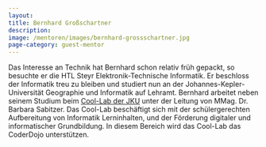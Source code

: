 ```yaml
---
layout:
title: Bernhard Großschartner
description: 
image: /mentoren/images/bernhard-grossschartner.jpg
page-category: guest-mentor
---
```


Das Interesse an Technik hat Bernhard schon relativ früh gepackt, so besuchte er die HTL Steyr Elektronik-Technische Informatik. Er beschloss der Informatik treu zu bleiben und studiert nun an der Johannes-Kepler-Universität Geographie und Informatik auf Lehramt. 
Bernhard arbeitet neben seinem Studium beim <a href="http://www.facebook.com/JKUCoolLab/" target="_blank">Cool-Lab der JKU</a> unter der Leitung von MMag. Dr. Barbara Sabitzer. Das Cool-Lab beschäftigt sich mit der schülergerechten Aufbereitung von Informatik Lerninhalten, und der Förderung digitaler und informatischer Grundbildung. In diesem Bereich wird das Cool-Lab das CoderDojo unterstützen. 